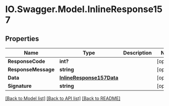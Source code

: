 # IO.Swagger.Model.InlineResponse157
## Properties

Name | Type | Description | Notes
------------ | ------------- | ------------- | -------------
**ResponseCode** | **int?** |  | [optional] 
**ResponseMessage** | **string** |  | [optional] 
**Data** | [**InlineResponse157Data**](InlineResponse157Data.md) |  | [optional] 
**Signature** | **string** |  | [optional] 

[[Back to Model list]](../README.md#documentation-for-models) [[Back to API list]](../README.md#documentation-for-api-endpoints) [[Back to README]](../README.md)

